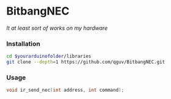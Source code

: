# BitbangNEC

_It at least sort of works on my hardware_

### Installation

```bash
cd $yourarduinofolder/libraries
git clone --depth=1 https://github.com/qguv/BitbangNEC.git
```

### Usage

```c
void ir_send_nec(int address, int command);
```
